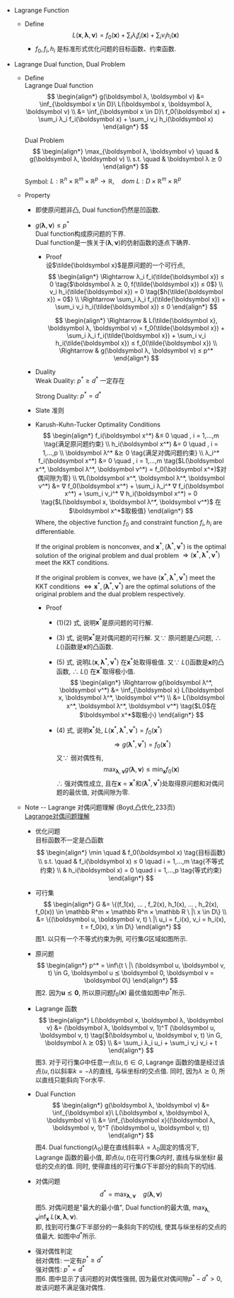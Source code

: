* Lagrange Function  
  - Define
    $$L(\boldsymbol x, \boldsymbol λ, \boldsymbol ν) = f_0(\boldsymbol x) + \sum_i λ_i f_i(\boldsymbol x) + \sum_i ν_i h_i(\boldsymbol x)$$
    - $f_0, f_i, h_i$ 是标准形式优化问题的目标函数、约束函数.

* Lagrange Dual function, Dual Problem
  - Define  
    Lagrange Dual function
    $$
    \begin{align*}
      g(\boldsymbol λ, \boldsymbol ν) &= \inf_{\boldsymbol x \in D}\ L(\boldsymbol x, \boldsymbol λ, \boldsymbol ν)  \\
        &= \inf_{\boldsymbol x \in D}\ f_0(\boldsymbol x) + \sum_i λ_i f_i(\boldsymbol x) + \sum_i ν_i h_i(\boldsymbol x)
    \end{align*}
    $$

    Dual Problem
    $$
    \begin{align*}
      \max_{\boldsymbol λ, \boldsymbol ν} \quad & g(\boldsymbol λ, \boldsymbol ν)  \\
      s.t. \quad & \boldsymbol λ ⪰ 0
    \end{align*}
    $$

    Symbol:
    $L: \mathbb  R^n × \mathbb  R^m × \mathbb  R^p \to \mathbb  R,\quad  dom\ L: D × \mathbb  R^m × \mathbb  R^p$
  
  - Property  
    - 即使原问题非凸, Dual function仍然是凹函数.
    - $g(\boldsymbol λ, \boldsymbol ν) ≤ p^*$  
      Dual function构成原问题的下界.   
      Dual function是一族关于$(\boldsymbol λ, \boldsymbol ν)$的仿射函数的逐点下确界.  
      - Proof  
        设$\tilde{\boldsymbol x}$是原问题的一个可行点,  
        $$
        \begin{align*}
          \Rightarrow λ_i f_i(\tilde{\boldsymbol x}) ≤ 0  \tag{$\boldsymbol λ ⪰ 0, f(\tilde{\boldsymbol x}) ≤ 0$}  \\
            ν_i h_i(\tilde{\boldsymbol x}) = 0  \tag{$h(\tilde{\boldsymbol x}) = 0$}  \\
          \Rightarrow \sum_i λ_i f_i(\tilde{\boldsymbol x}) + \sum_i ν_i h_i(\tilde{\boldsymbol x}) ≤ 0
        \end{align*}
        $$

        $$
        \begin{align*}
          \Rightarrow & L(\tilde{\boldsymbol x}, \boldsymbol λ, \boldsymbol ν) = f_0(\tilde{\boldsymbol x}) + \sum_i λ_i f_i(\tilde{\boldsymbol x}) + \sum_i ν_i h_i(\tilde{\boldsymbol x}) ≤ f_0(\tilde{\boldsymbol x})  \\
          \Rightarrow & g(\boldsymbol λ, \boldsymbol ν) ≤ p^*
        \end{align*}
        $$

    - Duality  
      Weak Duality: $p^* ≥ d^*$ 一定存在

      Strong Duality: $p^* = d^*$

    - Slate 准则
    * Karush-Kuhn-Tucker Optimality Conditions
      $$
      \begin{align*}
        f_i(\boldsymbol x^*) &≤ 0  \quad , i = 1,...,m  \tag{满足原问题约束}  \\
        h_i(\boldsymbol x^*) &= 0  \quad , i = 1,...,p  \\
        \boldsymbol λ^* &⪰ 0  \tag{满足对偶问题约束}  \\
        λ_i^* f_i(\boldsymbol x^*) &= 0 \quad , i = 1,...,m  \tag{$L(\boldsymbol x^*, \boldsymbol λ^*, \boldsymbol ν^*) = f_0(\boldsymbol x^*)$对偶间隙为零}  \\
        ∇L(\boldsymbol x^*, \boldsymbol λ^*, \boldsymbol ν^*) &= ∇ f_0(\boldsymbol x^*) + \sum_i λ_i^* ∇ f_i(\boldsymbol x^*) + \sum_i ν_i^* ∇ h_i(\boldsymbol x^*) = 0  \tag{$L(\boldsymbol x, \boldsymbol λ^*, \boldsymbol ν^*)$ 在$\boldsymbol x^*$取极值}
      \end{align*}
      $$
      Where, the objective function $f_0$ and constraint function $f_i, h_i$ are differentiable.  
      
      If the original problem is nonconvex, and $\boldsymbol x^*, (\boldsymbol λ^*, \boldsymbol ν^*)$ is the optimal solution of the original problem and dual problem $\Rightarrow (\boldsymbol x^*, \boldsymbol λ^*, \boldsymbol ν^*)$ meet the KKT conditions.
      
      If the original problem is convex, we have $(\boldsymbol x^*, \boldsymbol λ^*, \boldsymbol ν^*)$ meet the KKT conditions $\Leftrightarrow \boldsymbol x^*, (\boldsymbol λ^*, \boldsymbol ν^*)$ are the optimal solutions of the original problem and the dual problem respectively.

      - Proof
        - (1)(2) 式, 说明$\boldsymbol x^*$是原问题的可行解.
        - (3) 式, 说明$\boldsymbol x^*$是对偶问题的可行解. 又$\because$ 原问题是凸问题, $\therefore$ $L()$函数是$\boldsymbol x$的凸函数.
        - (5) 式, 说明$L(\boldsymbol x, \boldsymbol λ^*, \boldsymbol ν^*)$ 在$\boldsymbol x^*$处取得极值. 又$\because$ $L()$函数是$\boldsymbol x$的凸函数, $\therefore$ $L()$ 在$\boldsymbol x^*$取得极小值.  
          $$
          \begin{align*}
            \Rightarrow g(\boldsymbol λ^*, \boldsymbol ν^*) &= \inf_{\boldsymbol x} L(\boldsymbol x, \boldsymbol λ^*, \boldsymbol ν^*)  \\
              &= L(\boldsymbol x^*, \boldsymbol λ^*, \boldsymbol ν^*)  \tag{$L()$在$\boldsymbol x^*$取极小}
          \end{align*}
          $$

        - (4) 式, 说明$\boldsymbol x^*$处, $L(\boldsymbol x^*, \boldsymbol λ^*, \boldsymbol ν^*) = f_0(\boldsymbol x^*)$  
          $$\Rightarrow g(\boldsymbol λ^*, \boldsymbol ν^*) = f_0(\boldsymbol x^*)  \tag{代入}$$
          又$\because$ 弱对偶性有,   
          $$\max_{\boldsymbol λ, \boldsymbol ν} g(\boldsymbol λ, \boldsymbol ν) ≤ \min_{\boldsymbol x} f_0(\boldsymbol x)$$
          $\therefore$ 强对偶性成立, 且在$\boldsymbol x = \boldsymbol x^*$和$(\boldsymbol λ^*, \boldsymbol ν^*)$处取得原问题和对偶问题的最优值, 对偶间隙为零.  
        
  - Note -- Lagrange 对偶问题理解 (Boyd,凸优化,233页)  
    [Lagrange对偶问题理解](../files/img/20220409.jpg)

    - 优化问题  
      目标函数不一定是凸函数  
      $$
      \begin{align*}
        \min \quad & f_0(\boldsymbol x)  \tag{目标函数}  \\
        s.t. \quad & f_i(\boldsymbol x) ≤ 0  \quad  i = 1,...,m  \tag{不等式约束}  \\
          & h_i(\boldsymbol x) = 0  \quad  i = 1,...,p  \tag{等式约束}
      \end{align*}
      $$

    - 可行集
      $$
      \begin{align*}
        G &= \{(f_1(x), ... , f_2(x), h_1(x), ... , h_2(x), f_0(x)) \in \mathbb  R^m × \mathbb  R^n × \mathbb  R \ |\  x \in D\}  \\
          &= \{(\boldsymbol u, \boldsymbol v, t) \ |\  u_i = f_i(x), v_i = h_i(x), t = f_0(x), x \in D\}
      \end{align*}
      $$
      图1. 以只有一个不等式约束为例, 可行集$G$区域如图所示.

    - 原问题
      $$
      \begin{align*}
        p^* = \inf\{t \ |\  (\boldsymbol u, \boldsymbol v, t) \in G, \boldsymbol u ⪯ \boldsymbol 0, \boldsymbol v = \boldsymbol 0\}
      \end{align*}
      $$
      图2. 因为$\boldsymbol u ⪯ \boldsymbol 0$, 所以原问题$f_0(\boldsymbol x)$ 最优值如图中$p^*$所示.

    - Lagrange 函数
      $$
      \begin{align*}
        L(\boldsymbol x, \boldsymbol λ, \boldsymbol ν) &= (\boldsymbol λ, \boldsymbol ν, 1)^T (\boldsymbol u, \boldsymbol v, t)  \tag{$(\boldsymbol u, \boldsymbol v, t) \in G, \boldsymbol λ ⪰ 0$}  \\
          &= \sum_i λ_i u_i + \sum_i ν_i v_i + t
      \end{align*}
      $$
      图3. 对于可行集$G$中任意一点$(u, t) \in G$, Lagrange 函数的值是经过该点$(u, t)$以斜率$k=-λ$的直线, 与纵坐标$t$的交点值. 同时, 因为$λ ⪰ 0$, 所以直线只能斜向下or水平.

    - Dual Function
      $$
      \begin{align*}
        g(\boldsymbol λ, \boldsymbol ν) &= \inf_{\boldsymbol x}\ L(\boldsymbol x, \boldsymbol λ, \boldsymbol ν)  \\
          &= \inf_{\boldsymbol x}((\boldsymbol λ, \boldsymbol ν, 1)^T (\boldsymbol u, \boldsymbol v, t))
      \end{align*}
      $$
      图4. Dual function$g(λ_0)$是在直线斜率$λ = λ_0$固定的情况下, Lagrange 函数的最小值, 即点$(u, t)$在可行集$G$内时, 直线与纵坐标$t$ 最低的交点的值. 同时, 使得直线的可行集$G$下半部分的斜向下的切线.

    - 对偶问题
      $$
        d^* = \max_{\boldsymbol λ, \boldsymbol ν} \quad  g(\boldsymbol λ, \boldsymbol ν)
      $$
      图5. 对偶问题是"最大的最小值", Dual function的最大值, $\max_{\boldsymbol λ, \boldsymbol ν} \inf_{\boldsymbol x}\ L(\boldsymbol x, \boldsymbol λ, \boldsymbol ν)$.  
      即, 找到可行集$G$下半部分的一条斜向下的切线, 使其与纵坐标的交点的值最大. 如图中$d^*$所示.

    - 强对偶性判定  
      弱对偶性: 一定有$p^* ≥ d^*$    
      强对偶性: $p^* = d^*$  
      图6. 图中显示了该问题的对偶性强弱, 因为最优对偶间隙$p^* - d^* > 0$, 故该问题不满足强对偶性.  

